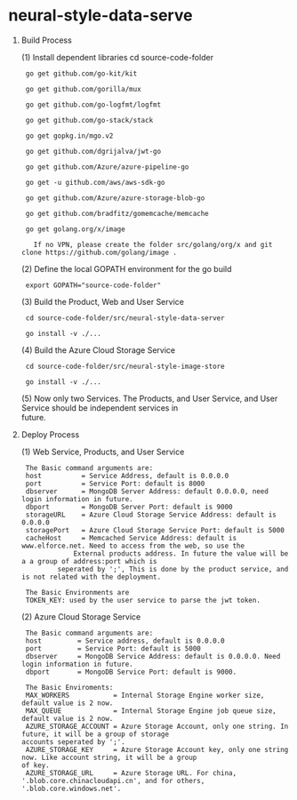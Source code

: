 # neural-style-data-serve

1. Build Process

   (1) Install dependent libraries
   		cd source-code-folder
			
   		go get github.com/go-kit/kit
			
		go get github.com/gorilla/mux
			
		go get github.com/go-logfmt/logfmt
			
		go get github.com/go-stack/stack
		
		go get gopkg.in/mgo.v2
		
		go get github.com/dgrijalva/jwt-go
		
		go get github.com/Azure/azure-pipeline-go
		
		go get -u github.com/aws/aws-sdk-go
		
		go get github.com/Azure/azure-storage-blob-go
		
		go get github.com/bradfitz/gomemcache/memcache
		
		go get golang.org/x/image
		
          If no VPN, please create the folder src/golang/org/x and git clone https://github.com/golang/image .
		
	 (2) Define the local GOPATH environment for the go build
	 
	    export GOPATH="source-code-folder"
			
	 (3) Build the Product, Web and User Service
	 
	    cd source-code-folder/src/neural-style-data-server
	    
	    go install -v ./...
	    
	 (4) Build the Azure Cloud Storage Service
	 
	    cd source-code-folder/src/neural-style-image-store
	    
	    go install -v ./...
	    
			 
	 (5) Now only two Services. The Products, and User Service, and User Service should be independent services in 	   
	     future.
	 
2.  Deploy Process
    
	 (1) Web Service, Products, and User Service
	 
	     The Basic command arguments are: 
	     host          = Service Address, default is 0.0.0.0
	     port          = Service Port: default is 8000
	     dbserver      = MongoDB Server Address: default 0.0.0.0, need login information in future.
	     dbport        = MongoDB Server Port: default is 9000
	     storageURL    = Azure Cloud Storage Service Address: default is 0.0.0.0
	     storagePort   = Azure Cloud Storage Service Port: default is 5000
	     cacheHost     = Memcached Service Address: default is www.elforce.net. Need to access from the web, so use the 
	         	     External products address. In future the value will be a a group of address:port which is 
			     seperated by ';', This is done by the product service, and is not related with the deployment.
			     
	     The Basic Environments are 
	     TOKEN_KEY: used by the user service to parse the jwt token.
	 (2) Azure Cloud Storage Service
	 
	     The Basic command arguments are:
	     host         = Service address, default is 0.0.0.0
	     port         = Service Port: default is 5000
	     dbserver     = MongoDB Service Address: default is 0.0.0.0. Need login information in future.
	     dbport       = MongoDB Service Port: default is 9000.
	     
	     The Basic Enviroments: 
	     MAX_WORKERS           = Internal Storage Engine worker size, default value is 2 now.
	     MAX_QUEUE             = Internal Storage Engine job queue size, default value is 2 now.
	     AZURE_STORAGE_ACCOUNT = Azure Storage Account, only one string. In future, it will be a group of storage  					     accounts seperated by ';'. 
	     AZURE_STORAGE_KEY     = Azure Storage Account key, only one string now. Like account string, it will be a group  					   of key.
	     AZURE_STORAGE_URL     = Azure Storage URL. For china, '.blob.core.chinacloudapi.cn', and for others, 					     '.blob.core.windows.net'.
	
	

